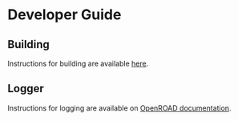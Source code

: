 # Developer Guide

## Building

Instructions for building are available [here](getting:started:setup:build).

## Logger

Instructions for logging are available on [OpenROAD documentation](https://openroad.readthedocs.io/en/latest/contrib/Logger.html).